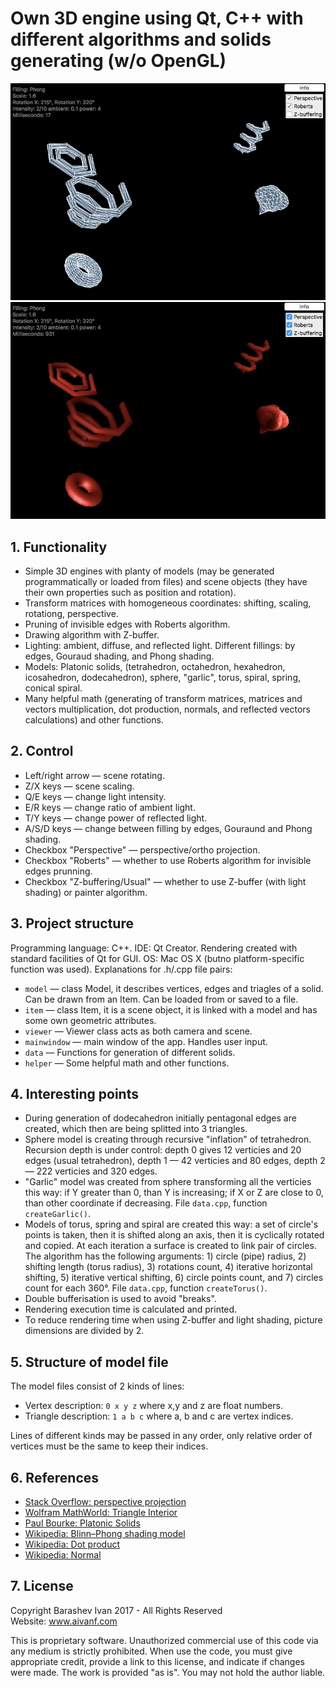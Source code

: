 # Own 3D engine using Qt, C++ with different algorithms and solids generating (w/o OpenGL)

![Screenshot 1](https://github.com/AivanF/own-3d-engine/raw/master/Screenshot1.jpeg)
![Screenshot 2](https://github.com/AivanF/own-3d-engine/blob/master/Screenshot2.jpeg?raw=true)

## 1. Functionality

- Simple 3D engines with planty of models (may be generated programmatically or loaded from files) and scene objects (they have their own properties such as position and rotation).
- Transform matrices with homogeneous coordinates: shifting, scaling, rotationg, perspective.
- Pruning of invisible edges with Roberts algorithm.
- Drawing algorithm with Z-buffer.
- Lighting: ambient, diffuse, and reflected light. Different fillings: by edges, Gouraud shading, and Phong shading.
- Models: Platonic solids, (tetrahedron, octahedron, hexahedron, icosahedron, dodecahedron), sphere, "garlic", torus, spiral, spring, conical spiral.
- Many helpful math (generating of transform matrices, matrices and vectors multiplication, dot production, normals, and reflected vectors calculations) and other functions.

## 2. Control

- Left/right arrow — scene rotating.
- Z/X keys — scene scaling.
- Q/E keys — change light intensity.
- E/R keys — change ratio of ambient light.
- T/Y keys — change power of reflected light.
- A/S/D keys — change between filling by edges, Gouraund and Phong shading.
- Checkbox "Perspective" — perspective/ortho projection.
- Checkbox "Roberts" — whether to use Roberts algorithm for invisible edges prunning.
- Checkbox "Z-buffering/Usual" — whether to use Z-buffer (with light shading) or painter algorithm.

## 3. Project structure

Programming language: C++. IDE: Qt Creator. Rendering created with standard facilities of Qt for GUI. OS: Mac OS X (butno platform-specific function was used). Explanations for .h/.cpp file pairs:

- `model` — class Model, it describes vertices, edges and triagles of a solid. Can be drawn from an Item. Can be loaded from or saved to a file.
- `item` — class Item, it is a scene object, it is linked with a model and has some own geometric attributes.
- `viewer` — Viewer class acts as both camera and scene.
- `mainwindow` — main window of the app. Handles user input.
- `data` — Functions for generation of different solids.
- `helper` — Some helpful math and other functions.

## 4. Interesting points

- During generation of dodecahedron initially pentagonal edges are created, which then are being splitted into 3 triangles.
- Sphere model is creating through recursive "inflation" of tetrahedron. Recursion depth is under control: depth 0 gives 12 verticies and 20 edges (usual tetrahedron), depth 1 — 42 verticies and 80 edges, depth 2 — 222 verticies and 320 edges.
- "Garlic" model was created from sphere transforming all the verticies this way: if Y greater than 0, than Y is increasing; if X or Z are close to 0, than other coordinate if decreasing. File `data.cpp`, function `createGarlic()`.
- Models of torus, spring and spiral are created this way: a set of circle's points is taken, then it is shifted along an axis, then it is cyclically rotated and copied. At each iteration a surface is created to link pair of circles. The algorithm has the following arguments: 1) circle (pipe) radius, 2) shifting length (torus radius), 3) rotations count, 4) iterative horizontal shifting, 5) iterative vertical shifting, 6) circle points count, and 7) circles count for each 360°. File `data.cpp`, function `createTorus()`.
- Double bufferisation is used to avoid "breaks".
- Rendering execution time is calculated and printed.
- To reduce rendering time when using Z-buffer and light shading, picture dimensions are divided by 2.

## 5. Structure of model file

The model files consist of 2 kinds of lines:
- Vertex description: `0 x y z` where x,y and z are float numbers.
- Triangle description: `1 a b c` where a, b and c are vertex indices.

Lines of different kinds may be passed in any order, only relative order of vertices must be the same to keep their indices.

## 6. References

- [Stack Overflow: perspective projection](https://gamedev.stackexchange.com/a/106349)
- [Wolfram MathWorld: Triangle Interior](http://mathworld.wolfram.com/TriangleInterior.html)
- [Paul Bourke: Platonic Solids](http://paulbourke.net/geometry/platonic/)
- [Wikipedia: Blinn–Phong shading model](https://en.wikipedia.org/wiki/Blinn–Phong_shading_model)
- [Wikipedia: Dot product](https://en.wikipedia.org/wiki/Dot_product)
- [Wikipedia: Normal](https://en.wikipedia.org/wiki/Normal_(geometry))

## 7. License

Copyright Barashev Ivan 2017 - All Rights Reserved  
Website: www.aivanf.com

This is proprietary software. Unauthorized commercial use of this code via any medium is strictly prohibited.
When use the code, you must give appropriate credit, provide a link to this license, and indicate if changes were made.
The work is provided "as is". You may not hold the author liable.
